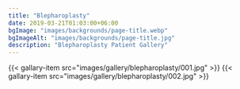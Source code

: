 ```yaml
---
title: "Blepharoplasty"
date: 2019-03-21T01:03:00+06:00
bgImage: "images/backgrounds/page-title.webp"
bgImageAlt: "images/backgrounds/page-title.jpg"
description: "Blepharoplasty Patient Gallery"
---
```



{{< gallary-item src="images/gallery/blepharoplasty/001.jpg" >}}
{{< gallary-item src="images/gallery/blepharoplasty/002.jpg" >}}

